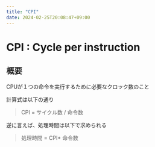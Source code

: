 ```yaml
---
title: "CPI"
date: 2024-02-25T20:08:47+09:00
---
```


# CPI : Cycle per instruction

## 概要

CPUが１つの命令を実行するために必要なクロック数のこと

計算式は以下の通り
> CPI = サイクル数 / 命令数

逆に言えば、処理時間は以下で求められる

> 処理時間 = CPI* 命令数
